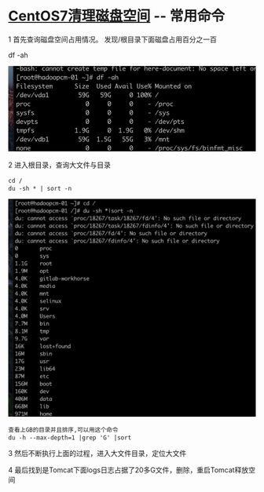 # [CentOS7清理磁盘空间](https://www.cnblogs.com/QuestionsZhang/p/10329483.html) -- 常用命令

1 首先查询磁盘空间占用情况。 发现/根目录下面磁盘占用百分之一百

df -ah 

![img](img/567850-20190128110524608-1205202392.png)

2 进入根目录，查询大文件与目录

```
cd /
du -sh * | sort -n
```

![img](img/567850-20190128112616691-1941479192.png)

```
查看上GB的目录并且排序,可以用这个命令
du -h --max-depth=1 |grep 'G' |sort
```

3 然后不断执行上面的过程，进入大文件目录，定位大文件

4 最后找到是Tomcat下面logs日志占据了20多G文件，删除，重启Tomcat释放空间